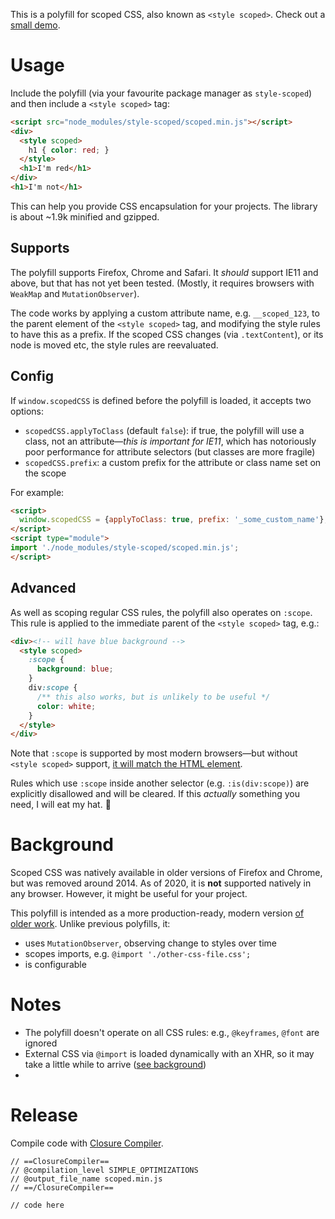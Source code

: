 This is a polyfill for scoped CSS, also known as `<style scoped>`.
Check out a [small demo](https://samthor.github.io/scoped/test/test.html).

# Usage

Include the polyfill (via your favourite package manager as `style-scoped`) and then include a `<style scoped>` tag:

```html
<script src="node_modules/style-scoped/scoped.min.js"></script>
<div>
  <style scoped>
    h1 { color: red; }
  </style>
  <h1>I'm red</h1>
</div>
<h1>I'm not</h1>
```

This can help you provide CSS encapsulation for your projects.
The library is about ~1.9k minified and gzipped.

## Supports

The polyfill supports Firefox, Chrome and Safari.
It _should_ support IE11 and above, but that has not yet been tested.
(Mostly, it requires browsers with `WeakMap` and `MutationObserver`).

The code works by applying a custom attribute name, e.g. `__scoped_123`, to the parent element of the `<style scoped>` tag, and modifying the style rules to have this as a prefix.
If the scoped CSS changes (via `.textContent`), or its node is moved etc, the style rules are reevaluated.

## Config

If `window.scopedCSS` is defined before the polyfill is loaded, it accepts two options:

* `scopedCSS.applyToClass` (default `false`): if true, the polyfill will use a class, not an attribute—_this is important for IE11_, which has notoriously poor performance for attribute selectors (but classes are more fragile)
* `scopedCSS.prefix`: a custom prefix for the attribute or class name set on the scope

For example:

```html
<script>
  window.scopedCSS = {applyToClass: true, prefix: '_some_custom_name'};
</script>
<script type="module">
import './node_modules/style-scoped/scoped.min.js';
</script>
```

## Advanced

As well as scoping regular CSS rules, the polyfill also operates on `:scope`.
This rule is applied to the immediate parent of the `<style scoped>` tag, e.g.:

```html
<div><!-- will have blue background -->
  <style scoped>
    :scope {
      background: blue;
    }
    div:scope {
      /** this also works, but is unlikely to be useful */
      color: white;
    }
  </style>
</div>
```

Note that `:scope` is supported by most modern browsers—but without `<style scoped>` support, [it will match the HTML element](https://developer.mozilla.org/en-US/docs/Web/CSS/:scope).

Rules which use `:scope` inside another selector (e.g. `:is(div:scope)`) are explicitly disallowed and will be cleared.
If this _actually_ something you need, I will eat my hat. 🎩

# Background

Scoped CSS was natively available in older versions of Firefox and Chrome, but was removed around 2014.
As of 2020, it is **not** supported natively in any browser.
However, it might be useful for your project.

This polyfill is intended as a more production-ready, modern version [of older work](https://www.google.com/search?q=scoped+css+polyfill).
Unlike previous polyfills, it:

* uses `MutationObserver`, observing change to styles over time
* scopes imports, e.g. `@import './other-css-file.css';`
* is configurable

# Notes

* The polyfill doesn't operate on all CSS rules: e.g., `@keyframes`, `@font` are ignored
* External CSS via `@import` is loaded dynamically with an XHR, so it may take a little while to arrive ([see background](https://github.com/samthor/scoped/issues/2))
* 

# Release

Compile code with [Closure Compiler](https://closure-compiler.appspot.com/home).

```
// ==ClosureCompiler==
// @compilation_level SIMPLE_OPTIMIZATIONS
// @output_file_name scoped.min.js
// ==/ClosureCompiler==

// code here
```
